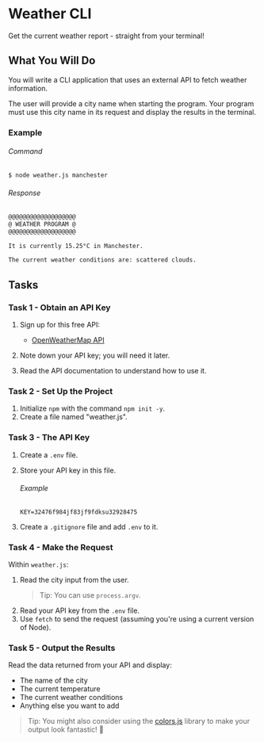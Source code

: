 # Weather CLI

Get the current weather report - straight from your terminal!

## What You Will Do

You will write a CLI application that uses an external API to fetch weather information.

The user will provide a city name when starting the program. Your program must use this city name in its request and display the results in the terminal.

### Example

###### Command

```bash
$ node weather.js manchester
```

###### Response

```bash
@@@@@@@@@@@@@@@@@@@
@ WEATHER PROGRAM @
@@@@@@@@@@@@@@@@@@@

It is currently 15.25°C in Manchester.

The current weather conditions are: scattered clouds.
```

## Tasks

### Task 1 - Obtain an API Key

1. Sign up for this free API:

   - [OpenWeatherMap API](https://openweathermap.org/)

2. Note down your API key; you will need it later.
3. Read the API documentation to understand how to use it.

### Task 2 - Set Up the Project

1. Initialize `npm` with the command `npm init -y`.
2. Create a file named "weather.js".

### Task 3 - The API Key

1. Create a `.env` file.
2. Store your API key in this file.

   ###### Example

   ```Text
   KEY=32476f984jf83jf9fdksu32928475
   ```

3. Create a `.gitignore` file and add `.env` to it.

### Task 4 - Make the Request

Within `weather.js`:

1. Read the city input from the user.
   > Tip: You can use `process.argv`.
2. Read your API key from the `.env` file.
3. Use `fetch` to send the request (assuming you're using a current version of Node).

### Task 5 - Output the Results

Read the data returned from your API and display:

- The name of the city
- The current temperature
- The current weather conditions
- Anything else you want to add

> Tip: You might also consider using the [colors.js](https://github.com/Marak/colors.js) library to make your output look fantastic! 🤩
